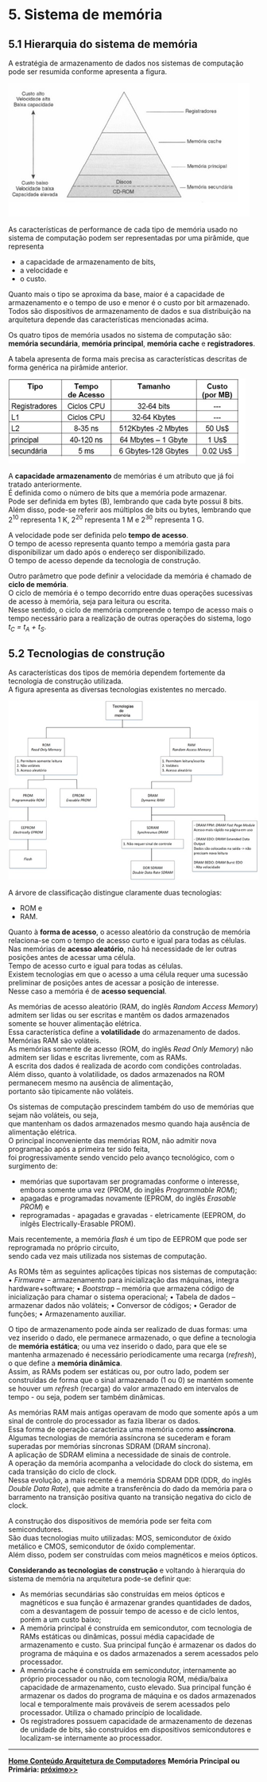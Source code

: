 # 5. Sistema de memória

## 5.1 Hierarquia do sistema de memória
A estratégia de armazenamento de dados nos sistemas de computação pode ser resumida conforme apresenta a figura.

![Hierarquia do sistema de memória](/arq_aulas/images/hierarquiamemoria.jpg)
 
As características de performance de cada tipo de memória usado no sistema de computação podem ser representadas por uma pirâmide, 
que representa  
- a capacidade de armazenamento de bits,  
- a velocidade e   
- o custo. 
 
Quanto mais o tipo se aproxima da base, maior é a capacidade de armazenamento e o tempo de uso e menor é o custo por bit armazenado.  
Todos são dispositivos de armazenamento de dados e sua distribuição na arquitetura depende das características mencionadas acima.

Os quatro tipos de memória usados no sistema de computação são: **memória secundária**, **memória principal**, **memória cache** e **registradores**. 

A tabela apresenta de forma mais precisa as características descritas de forma genérica na pirâmide anterior.

![Comparação das características dos níveis da hierarquia de memória](/arq_aulas/images/caracteristicasmemoria.jpg)

A **capacidade armazenamento** de memórias é um atributo que já foi tratado anteriormente.   
É definida como o número de bits que a memória pode armazenar.  
Pode ser definida em bytes (B), lembrando que cada byte possui 8 bits.  
Além disso, pode-se referir aos múltiplos de bits ou bytes, 
lembrando que 2<sup>10</sup> representa 1 K, 2<sup>20</sup> representa 1 M e 2<sup>30</sup> representa 1 G.  

A velocidade pode ser definida pelo **tempo de acesso**.   
O tempo de acesso representa quanto tempo a memória gasta para disponibilizar um dado após o endereço ser disponibilizado.  
O tempo de acesso depende da tecnologia de construção. 

Outro parâmetro que pode definir a velocidade da memória é chamado de **ciclo de memória**.  
O ciclo de memória é o tempo decorrido entre duas operações sucessivas de acesso à memória, seja para leitura ou escrita.  
Nesse sentido, o ciclo de memória compreende o tempo de acesso mais o tempo necessário para a realização de outras operações do sistema, 
logo *t<sub>C</sub> = t<sub>A</sub> + t<sub>S</sub>*.

## 5.2 Tecnologias de construção

As características dos tipos de memória dependem fortemente da tecnologia de construção utilizada.  
A figura apresenta as diversas tecnologias existentes no mercado.  

![Tecnologias de memória](/arq_aulas/images/tecnologiasmemoria.jpg)

A árvore de classificação distingue claramente duas tecnologias:  
- ROM e  
- RAM. 

Quanto à **forma de acesso**, o acesso aleatório da construção de memória relaciona-se com o tempo de acesso curto e
igual para todas as células. Nas memórias de **acesso aleatório**, não há necessidade de ler outras posições antes de acessar uma célula.   
Tempo de acesso curto e igual para todas as células.  
Existem tecnologias em que o acesso a uma célula requer uma sucessão preliminar de posições antes de acessar a posição de interesse.  
Nesse caso a memória é de **acesso sequencial**.  

As memórias de acesso aleatório (RAM, do inglês *Random Access Memory*) admitem ser lidas ou ser escritas e
mantêm os dados armazenados somente se houver alimentação elétrica.  
Essa característica define a **volatilidade** do armazenamento de dados.  
Memórias RAM são voláteis.  
As memórias somente de acesso (ROM, do inglês *Read Only Memory*) não admitem ser lidas e escritas livremente, com as RAMs.  
A escrita dos dados é realizada de acordo com condições controladas.  
Além disso, quanto à volatilidade, os dados armazenados na ROM permanecem mesmo na ausência de alimentação,  
portanto são tipicamente não voláteis. 

Os sistemas de computação prescindem também do uso de memórias que sejam não voláteis, ou seja,   
que mantenham os dados armazenados mesmo quando haja ausência de alimentação elétrica.  
O principal inconveniente das memórias ROM, não admitir nova programação após a primeira ter sido feita,   
foi progressivamente sendo vencido pelo avanço tecnológico, com o surgimento de:  
- memórias que suportavam ser programadas conforme o interesse, embora somente uma vez (PROM, do inglês *Programmable ROM*);  
- apagadas e programadas novamente (EPROM, do inglês *Erasable PROM*) e  
- reprogramadas - apagadas e gravadas - eletricamente (EEPROM, do inlgês Electrically-Erasable PROM).
 
Mais recentemente, a memória *flash* é um tipo de EEPROM que pode ser reprogramada no próprio circuito,  
sendo cada vez mais utilizada nos sistemas de computação. 

As ROMs têm as seguintes aplicações típicas nos sistemas de computação:
•	*Firmware* – armazenamento para inicialização das máquinas, integra hardware+software;
•	*Bootstrap* – memória que armazena código de inicialização para chamar o sistema operacional;
•	Tabela de dados – armazenar dados não voláteis;
•	Conversor de códigos;
•	Gerador de funções;
•	Armazenamento auxiliar.

O tipo de armazenamento pode ainda ser realizado de duas formas: uma vez inserido o dado, ele permanece armazenado, o que define a tecnologia de **memória estática**; ou uma vez inserido o dado, para que ele se mantenha armazenado é necessário periodicamente uma recarga (*refresh*), o que define a **memória dinâmica**.  
Assim, as RAMs podem ser estáticas ou, por outro lado, podem ser construídas de forma que o sinal armazenado (1 ou 0) se mantém somente se houver um *refresh* (recarga) do valor armazenado em intervalos de tempo - ou seja, podem ser também dinâmicas.  

As memórias RAM mais antigas operavam de modo que somente após a um sinal de controle do processador as fazia liberar os dados.  
Essa forma de operação caracteriza uma memória como **assíncrona**.  
Algumas tecnologias de memória assíncrona se sucederam e foram superadas por memórias síncronas SDRAM (DRAM síncrona).  
A aplicação de SDRAM elimina a necessidade de sinais de controle.  
A operação da memória acompanha a velocidade do clock do sistema, em cada transição do ciclo de clock.  
Nessa evolução, a mais recente é a memória SDRAM DDR (DDR, do inglês *Double Data Rate*),
que admite a transferência do dado da memória para o barramento na transição positiva quanto na transição negativa do ciclo de clock.

A construção dos dispositivos de memória pode ser feita com semicondutores.  
São duas tecnologias  muito utilizadas: MOS, semicondutor de óxido metálico e CMOS, semicondutor de óxido complementar.  
Além disso, podem ser construídas com meios magnéticos e meios ópticos.  

**Considerando as tecnologias de construção** e voltando à hierarquia do sistema de memória na arquitetura pode-se definir que:  
- As memórias secundárias são construídas em meios ópticos e magnéticos e sua função é armazenar grandes quantidades de dados, com a desvantagem de possuir tempo de acesso e de ciclo lentos, porém a um custo baixo;  
- A memória principal é construída em semicondutor, com tecnologia de RAMs estáticas ou dinâmicas, possui média capacidade de armazenamento e custo. Sua principal função é armazenar os dados do programa de máquina e os dados armazenados a serem acessados pelo processador.  
- A memória cache é construída em semicondutor, internamente ao próprio processador ou não, com tecnologia ROM, média/baixa capacidade de armazenamento, custo elevado. Sua principal função é armazenar os dados do programa de máquina e os dados armazenados local e temporalmente mais prováveis de serem acessados pelo processador. Utiliza o chamado princípio de localidade.  
- Os registradores possuem capacidade de armazenamento de dezenas de unidade de bits, são construídos em dispositivos semicondutores e localizam-se internamente ao processador.  

___
**[Home Conteúdo Arquitetura de Computadores](https://github.com/claytonjasilva/claytonjasilva.github.io/blob/main/arq_aulas.md)**
**Memória Principal ou Primária: [próximo>>](memoria2.md)** 

